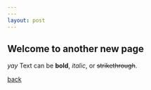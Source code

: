 ```yaml
---
---
layout: post
---
```


## Welcome to another new page

_yay_
Text can be **bold**, _italic_, or ~~strikethrough~~.

[back](./)
